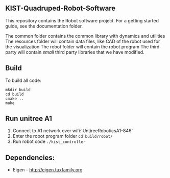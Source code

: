 ## KIST-Quadruped-Robot-Software
This repository contains the Robot software project.  For a getting started guide, see the documentation folder.

The common folder contains the common library with dynamics and utilities
The resources folder will contain data files, like CAD of the robot used for the visualization
The robot folder will contain the robot program
The third-party will contain *small* third party libraries that we have modified.

## Build
To build all code:
```
mkdir build
cd build
cmake ..
make
```

## Run unitree A1 
1. Connect to A1 network over wifi:'UntireeRoboticsA1-846'
2. Enter the robot program folder `cd build/robot/`
3. Run robot code `./kist_controller` 



## Dependencies:

- Eigen - http://eigen.tuxfamily.org
